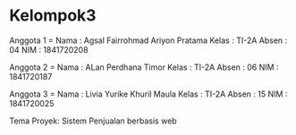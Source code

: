 # Kelompok3


Anggota 1 = Nama  : Agsal Fairrohmad Ariyon Pratama
            Kelas : TI-2A
            Absen : 04
            NIM   : 1841720208
           
Anggota 2 = Nama  : ALan Perdhana Timor
            Kelas : TI-2A
            Absen : 06
            NIM   : 1841720187
            
Anggota 3 = Nama  : Livia Yurike Khuril Maula
            Kelas : TI-2A
            Absen : 15
            NIM   : 1841720025
           
Tema Proyek: Sistem Penjualan berbasis web
